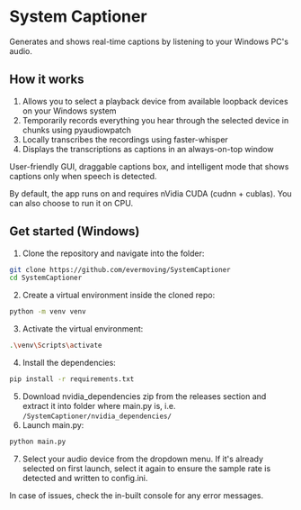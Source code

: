 # System Captioner

Generates and shows real-time captions by listening to your Windows PC's audio. 

## How it works

1. Allows you to select a playback device from available loopback devices on your Windows system
2. Temporarily records everything you hear through the selected device in chunks using pyaudiowpatch
3. Locally transcribes the recordings using faster-whisper
4. Displays the transcriptions as captions in an always-on-top window

User-friendly GUI, draggable captions box, and intelligent mode that shows captions only when speech is detected.

By default, the app runs on and requires nVidia CUDA (cudnn + cublas). You can also choose to run it on CPU. 

## Get started (Windows)

1. Clone the repository and navigate into the folder:
```bash
git clone https://github.com/evermoving/SystemCaptioner
cd SystemCaptioner
```
2. Create a virtual environment inside the cloned repo: 
```bash
python -m venv venv
```
3. Activate the virtual environment:
```bash
.\venv\Scripts\activate
```
4. Install the dependencies:
```bash
pip install -r requirements.txt
```
5. Download nvidia_dependencies zip from the releases section and extract it into folder where main.py is, i.e. `/SystemCaptioner/nvidia_dependencies/`
6. Launch main.py:
```bash
python main.py
```
7. Select your audio device from the dropdown menu. If it's already selected on first launch, select it again to ensure the sample rate is detected and written to config.ini. 

In case of issues, check the in-built console for any error messages. 